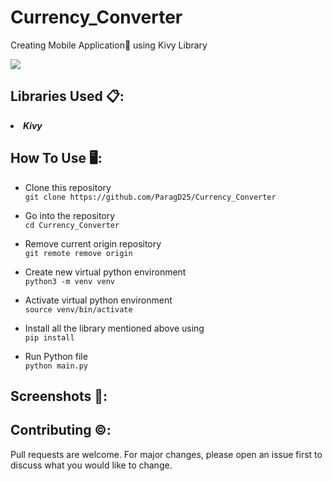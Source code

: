 # Currency_Converter
Creating Mobile Application📱 using Kivy Library

[![](https://camo.githubusercontent.com/2fb0723ef80f8d87a51218680e209c66f213edf8/68747470733a2f2f666f7274686562616467652e636f6d2f696d616765732f6261646765732f6d6164652d776974682d707974686f6e2e737667)](https://python.org)

## Libraries Used 📋:

<li><b><i>Kivy</i></b></li>

## How To Use 🖥️:

- Clone this repository<br>
`git clone https://github.com/ParagD25/Currency_Converter`

- Go into the repository<br>
`cd Currency_Converter`

- Remove current origin repository<br>
`git remote remove origin`
- Create new virtual python environment<br>
`python3 -m venv venv`
- Activate virtual python environment<br>
`source venv/bin/activate`
- Install all the library mentioned above using<br>
`pip install`
- Run Python file<br>
`python main.py`


## Screenshots 📸:
<!-- <p align="center"><h3 align="center">Volcanoes can be classified as :</h3>
  <img src="https://github.com/ParagD25/Mapping/blob/master/images/img2.png" alt="Volcano" width="100%">
</p> -->

## Contributing ©️:

Pull requests are welcome. For major changes, please open an issue first to discuss what you would like to change.
